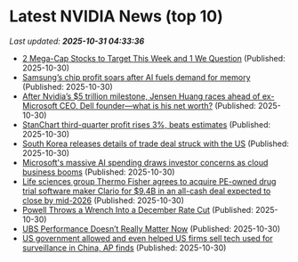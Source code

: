 # Latest NVIDIA News (top 10)
_Last updated: **2025-10-31 04:33:36**_

- [2 Mega-Cap Stocks to Target This Week and 1 We Question](https://finance.yahoo.com/news/2-mega-cap-stocks-target-043158667.html) (Published: 2025-10-30)
- [Samsung’s chip profit soars after AI fuels demand for memory](https://www.bloomberg.com/news/articles/2025-10-30/samsung-s-chip-profit-soars-after-ai-fuels-demand-for-memory) (Published: 2025-10-30)
- [After Nvidia’s $5 trillion milestone, Jensen Huang races ahead of ex-Microsoft CEO, Dell founder—what is his net worth?](https://www.livemint.com/companies/people/after-nvidia-s-5-trillion-milestone-jensen-huang-races-ahead-of-ex-microsoft-ceo-dell-founder-what-is-his-net-worth-11761793416724.html) (Published: 2025-10-30)
- [StanChart third-quarter profit rises 3%, beats estimates](https://biztoc.com/x/4e834a0996052ba5) (Published: 2025-10-30)
- [South Korea releases details of trade deal struck with the US](https://biztoc.com/x/c991c55107ef8129) (Published: 2025-10-30)
- [Microsoft's massive AI spending draws investor concerns as cloud business booms](https://economictimes.indiatimes.com/tech/technology/microsofts-massive-ai-spending-draws-investor-concerns-as-cloud-business-booms/articleshow/124933070.cms) (Published: 2025-10-30)
- [Life sciences group Thermo Fisher agrees to acquire PE-owned drug trial software maker Clario for $9.4B in an all-cash deal expected to close by mid-2026](https://biztoc.com/x/0a6d35c7f9d1dff9) (Published: 2025-10-30)
- [Powell Throws a Wrench Into a December Rate Cut](https://biztoc.com/x/6f44fe91efdb3550) (Published: 2025-10-30)
- [UBS Performance Doesn’t Really Matter Now](https://biztoc.com/x/fcaf59fb412e0a90) (Published: 2025-10-30)
- [US government allowed and even helped US firms sell tech used for surveillance in China, AP finds](https://biztoc.com/x/5e820dedee6e2e36) (Published: 2025-10-30)
